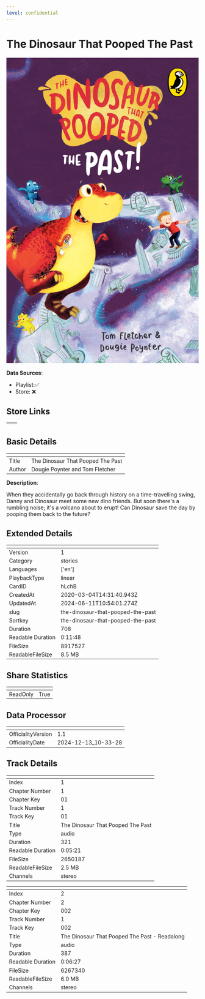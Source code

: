 ```yaml
---
level: confidential
---
```

# The Dinosaur That Pooped The Past

![card_[hLchB].png](../../img/cards/card_[hLchB].png)

**Data Sources**: 

- Playlist:✅
- Store: ❌


## Store Links

| <!-- --> | <!-- --> |
| - | - |


## Basic Details

| <!-- --> | <!-- --> |
| - | - |
| Title | The Dinosaur That Pooped The Past |
| Author | Dougie Poynter and Tom Fletcher |

**Description**:

When they accidentally go back through history on a time-travelling swing, Danny and Dinosaur meet some new dino friends. But soon there's a rumbling noise; it's a volcano about to erupt! Can Dinosaur save the day by pooping them back to the future?


## Extended Details

| <!-- --> | <!-- --> |
| - | - |
| Version | 1 |
| Category | stories |
| Languages | ['en'] |
| PlaybackType | linear |
| CardID | hLchB |
| CreatedAt | 2020-03-04T14:31:40.943Z |
| UpdatedAt | 2024-06-11T10:54:01.274Z |
| slug | the-dinosaur-that-pooped-the-past |
| Sortkey | the-dinosaur-that-pooped-the-past |
| Duration | 708 |
| Readable Duration | 0:11:48 |
| FileSize | 8917527 |
| ReadableFileSize | 8.5 MB |


## Share Statistics

| <!-- --> | <!-- --> |
| - | - |
| ReadOnly | True |


## Data Processor

| <!-- --> | <!-- --> |
| - | - |
| OfficialityVersion | 1.1
| OfficialityDate | 2024-12-13_10-33-28


## Track Details

| <!-- --> | <!-- --> |
| - | - |
| Index | 1 |
| Chapter Number | 1 |
| Chapter Key | 01 |
| Track Number | 1 |
| Track Key | 01 |
| Title | The Dinosaur That Pooped The Past |
| Type | audio |
| Duration | 321 |
| Readable Duration | 0:05:21 |
| FileSize | 2650187 |
| ReadableFileSize | 2.5 MB |
| Channels | stereo |

| <!-- --> | <!-- --> |
| - | - |
| Index | 2 |
| Chapter Number | 2 |
| Chapter Key | 002 |
| Track Number | 1 |
| Track Key | 002 |
| Title | The Dinosaur That Pooped The Past - Readalong |
| Type | audio |
| Duration | 387 |
| Readable Duration | 0:06:27 |
| FileSize | 6267340 |
| ReadableFileSize | 6.0 MB |
| Channels | stereo |

